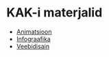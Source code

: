 <!-- <f-fetch :src="['layout-1.md','layout-1--dark.md'" v-slot="{ value }">
  <f-content
    :content="value"
    type="slides"
    style="--content-padding: 0;"
  />
</f-fetch> -->

# KAK-i materjalid

- <a href="./animatsioon">Animatsioon</a>
- <a href="./infograafika">Infograafika</a>
- <a href="./veebidisain">Veebidisain</a>
